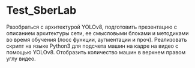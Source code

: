 # Test_SberLab
Разобраться с архитектурой YOLOv8, подготовить презентацию с описанием архитектуры сети, ее смысловыми блоками и методиками во время обучения (лосс функции, аугментации и проч). Реализовать скрипт на языке Python3 для подсчета машин на кадре на видео c помощью YOLOv8. Отобразить количество машин в верхнем правом углу видео.
